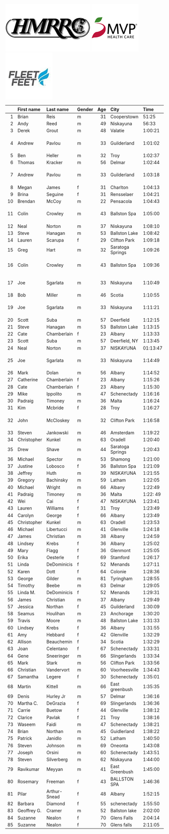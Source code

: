 ![image](hmrrc_65h.jpg) ![image](MVP-1.jpg)  ![image](FF_Logo_Stacked_7-150x118.jpg)  

|    | First name   | Last name    | Gender   |   Age | City             | Time     | Company                  | Team               |   age_grade |
|---:|:-------------|:-------------|:---------|------:|:-----------------|:---------|:-------------------------|:-------------------|------------:|
|  1 | Brian        | Reis         | m        |    31 | Cooperstown      | 51:25    |                          |                    |       78.96 |
|  2 | Andy         | Reed         | m        |    49 | Niskayuna        | 56:33    |                          |                    |       79.93 |
|  3 | Derek        | Grout        | m        |    48 | Valatie          | 1:00:21  |                          |                    |       74.27 |
|  4 | Andrew       | Pavlou       | m        |    33 | Guilderland      | 1:01:02  | Naval Nuclear Laboratory | Adirondack Runners |       66.66 |
|  5 | Ben          | Heller       | m        |    32 | Troy             | 1:02:37  |                          | AREEP              |       64.88 |
|  6 | Thomas       | Kracker      | m        |    56 | Delmar           | 1:02:44  |                          |                    |       76.63 |
|  7 | Andrew       | Pavlou       | m        |    33 | Guilderland      | 1:03:18  | Naval Nuclear Laboratory |                    |       64.27 |
|  8 | Megan        | James        | f        |    31 | Charlton         | 1:04:13  |                          |                    |       71.13 |
|  9 | Brina        | Seguine      | f        |    31 | Rensselaer       | 1:04:21  |                          | AREEP              |       70.99 |
| 10 | Brendan      | McCoy        | m        |    22 | Pensacola        | 1:04:43  |                          |                    |       62.73 |
| 11 | Colin        | Crowley      | m        |    43 | Ballston Spa     | 1:05:00  | Naval Nuclear Laboratory | Fleet Feet         |       66.16 |
| 12 | Neal         | Norton       | m        |    37 | Niskayuna        | 1:08:10  |                          |                    |       60.48 |
| 13 | Steve        | Hanagan      | m        |    53 | Ballston Lake    | 1:08:42  |                          |                    |       68.12 |
| 14 | Lauren       | Scarupa      | f        |    29 | Clifton Park     | 1:09:18  |                          | Fleet Feet         |       65.79 |
| 15 | Greg         | Hart         | m        |    32 | Saratoga Springs | 1:09:26  |                          | Fleet Feet         |       58.51 |
| 16 | Colin        | Crowley      | m        |    43 | Ballston Spa     | 1:09:36  | Naval Nuclear Laboratory | Fleet Feet         |       61.79 |
| 17 | Joe          | Sgarlata     | m        |    33 | Niskayuna        | 1:10:49  | Naval Nuclear Laboratory |                    |       57.45 |
| 18 | Bob          | Miller       | m        |    46 | Scotia           | 1:10:55  |                          |                    |       62.15 |
| 19 | Joe          | Sgarlata     | m        |    33 | Niskayuna        | 1:11:21  | Naval Nuclear Laboratory |                    |       57.02 |
| 20 | Scott        | Suba         | m        |    57 | Deerfield        | 1:12:15  |                          |                    |       67.14 |
| 21 | Steve        | Hanagan      | m        |    53 | Ballston Lake    | 1:13:15  |                          |                    |       63.89 |
| 22 | Cate         | Chamberlain  | f        |    23 | Albany           | 1:13:33  |                          |                    |       61.98 |
| 23 | Scott        | Suba         | m        |    57 | Deerfield, NY    | 1:13:45  |                          |                    |       65.77 |
| 24 | Neal         | Norton       | m        |    37 | NISKAYUNA        | 01:13:47 |                          |                    |       55.87 |
| 25 | Joe          | Sgarlata     | m        |    33 | Niskayuna        | 1:14:49  | Naval Nuclear Laboratory |                    |       54.38 |
| 26 | Mark         | Dolan        | m        |    56 | Albany           | 1:14:52  |                          |                    |       64.21 |
| 27 | Catherine    | Chamberlain  | f        |    23 | Albany           | 1:15:26  |                          |                    |       60.43 |
| 28 | Cate         | Chamberlain  | f        |    23 | Albany           | 1:15:30  |                          |                    |       60.37 |
| 29 | Mike         | Ippolito     | m        |    47 | Schenectady      | 1:16:16  |                          |                    |       58.28 |
| 30 | Padraig      | Timoney      | m        |    36 | Malta            | 1:16:24  |                          | Fleet Feet         |       53.72 |
| 31 | Kim          | Mcbride      | f        |    28 | Troy             | 1:16:27  |                          |                    |       59.62 |
| 32 | John         | McCloskey    | m        |    32 | Clifton Park     | 1:16:58  | Naval Nuclear Laboratory |                    |       52.78 |
| 33 | Steven       | Jankowski    | m        |    46 | Amsterdam        | 1:19:22  |                          |                    |       55.53 |
| 34 | Christopher  | Kunkel       | m        |    63 | Oradell          | 1:20:40  |                          |                    |       63.62 |
| 35 | Drew         | Shave        | m        |    44 | Saratoga Springs | 1:20:43  |                          |                    |       53.71 |
| 36 | Michael      | Spector      | m        |    53 | Shamong          | 1:21:00  |                          |                    |       57.78 |
| 37 | Justine      | Lobosco      | f        |    36 | Ballston Spa     | 1:21:09  |                          |                    |       57.04 |
| 38 | Jeffrey      | Huth         | m        |    39 | NISKAYUNA        | 1:21:55  |                          |                    |       50.91 |
| 39 | Gregory      | Bachinsky    | m        |    59 | Latham           | 1:22:05  |                          |                    |       60.2  |
| 40 | Michael      | Wright       | m        |    66 | Albany           | 1:22:49  |                          |                    |       63.83 |
| 41 | Padraig      | Timoney      | m        |    36 | Malta            | 1:22: 49 |                          | Fleet Feet         |       49.56 |
| 42 | Wei          | Cai          | f        |    47 | NISKAYUNA        | 1:23:41  |                          |                    |       59.69 |
| 43 | Lauren       | Williams     | f        |    31 | Troy             | 1:23:49  |                          |                    |       54.5  |
| 44 | Carolyn      | George       | f        |    66 | Albany           | 1:23:49  |                          |                    |       75.56 |
| 45 | Christopher  | Kunkel       | m        |    63 | Oradell          | 1:23:53  |                          |                    |       61.18 |
| 46 | Michael      | Libertucci   | m        |    41 | Glenville        | 1:24:18  |                          |                    |       50.2  |
| 47 | James        | Christian    | m        |    38 | Albany           | 1:24:59  |                          |                    |       48.77 |
| 48 | Lindsey      | Krebs        | f        |    36 | Albany           | 1:25:02  |                          |                    |       54.44 |
| 49 | Mary         | Flagg        | f        |    36 | Glenmont         | 1:25:05  |                          |                    |       54.41 |
| 50 | Erika        | Oesterle     | f        |    69 | Stamford         | 1:26:17  |                          |                    |       76.65 |
| 51 | Linda        | DeDominicis  | f        |    52 | Menands          | 1:27:11  |                          |                    |       60.62 |
| 52 | Karen        | Dott         | f        |    64 | Colonie          | 1:28:36  |                          |                    |       69.51 |
| 53 | George       | Gilder       | m        |    81 | Tyringham        | 1:28:55  |                          | AREEP              |       74.56 |
| 54 | Timothy      | Beebe        | m        |    63 | Delmar           | 1:29:05  |                          |                    |       57.61 |
| 55 | Linda M.     | DeDominicis  | f        |    52 | Menands          | 1:29:31  |                          |                    |       59.04 |
| 56 | James        | Christian    | m        |    37 | Albany           | 1:29:49  |                          |                    |       45.9  |
| 57 | Jessica      | Northan      | f        |    45 | Guilderland      | 1:30:09  |                          |                    |       54.37 |
| 58 | Seamus       | Houlihan     | m        |    23 | Anchorage        | 1:30:20  |                          |                    |       44.94 |
| 59 | Travis       | Moore        | m        |    48 | Ballston Lake    | 1:31:33  |                          |                    |       48.96 |
| 60 | Lindsey      | Krebs        | f        |    36 | Albany           | 1:31:55  |                          |                    |       50.36 |
| 61 | Amy          | Hebbard      | f        |    42 | Glenville        | 1:32:29  |                          |                    |       51.73 |
| 62 | Allison      | Beauchemin   | f        |    34 | Scotia           | 1:32:29  |                          |                    |       49.72 |
| 63 | Joan         | Celentano    | f        |    67 | Schenectady      | 1:33:31  |                          |                    |       68.69 |
| 64 | Gene         | Sneeringer   | m        |    66 | Slingerlands     | 1:33:34  |                          |                    |       56.49 |
| 65 | Mark         | Stark        | m        |    56 | Clifton Park     | 1:33:56  |                          |                    |       51.17 |
| 66 | Christian    | Vandervort   | m        |    60 | Voorheesville    | 1:34:43  |                          |                    |       52.66 |
| 67 | Samantha     | Legere       | f        |    30 | Schenectady      | 1:35:01  |                          |                    |       48.02 |
| 68 | Martin       | Kittell      | m        |    66 | East greenbush   | 1:35:35  |                          |                    |       55.3  |
| 69 | Denis        | Hurley Jr    | m        |    57 | Delmar           | 1:36:16  |                          |                    |       50.39 |
| 70 | Martha C.    | DeGrazia     | f        |    69 | Slingerlands     | 1:36:36  |                          |                    |       68.47 |
| 71 | Carrie       | Buetow       | f        |    44 | Glenville        | 1:38:12  |                          |                    |       49.48 |
| 72 | Clarice      | Pavlak       | f        |    21 | Troy             | 1:38:16  |                          |                    |       46.39 |
| 73 | Waseem       | Faidi        | m        |    47 | Schenectady      | 1:38:21  |                          |                    |       45.19 |
| 74 | Brian        | Northan      | m        |    45 | Guidlerland      | 1:38:22  |                          |                    |       44.44 |
| 75 | Patrick      | Janidlo      | m        |    52 | Latham           | 1:40:50  |                          |                    |       46    |
| 76 | Steven       | Johnson      | m        |    69 | Oneonta          | 1:43:08  |                          |                    |       52.83 |
| 77 | Joseph       | Orsini       | m        |    60 | Schenectady      | 1:43:51  |                          |                    |       48.03 |
| 78 | Steven       | Silverberg   | m        |    62 | Niskayuna        | 1:44:00  |                          |                    |       48.88 |
| 79 | Ravikumar    | Meyyan       | m        |    41 | East Greenbush   | 1:45:00  |                          |                    |       40.3  |
| 80 | Rosemary     | Freeman      | f        |    43 | BALLSTON SPA     | 1:46:36  |                          |                    |       45.22 |
| 81 | Pilar        | Arthur-Snead | f        |    48 | Albany           | 1:52:15  |                          |                    |       44.97 |
| 82 | Barbara      | Diamond      | f        |    55 | schenectady      | 1:55:50  |                          |                    |       47.3  |
| 83 | Geoffrey G.  | Cramer       | m        |    52 | Ballston lake    | 2:02:00  |                          |                    |       38.02 |
| 84 | Suzanne      | Nealon       | f        |    70 | Glens Falls      | 2:04:14  |                          |                    |       54.03 |
| 85 | Suzanne      | Nealon       | f        |    70 | Glens falls      | 2:11:05  |                          |                    |       51.21 |